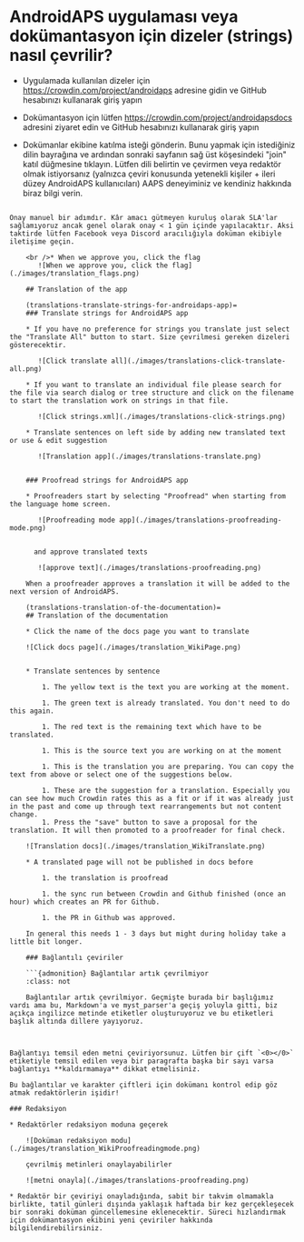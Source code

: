 # AndroidAPS uygulaması veya dokümantasyon için dizeler (strings) nasıl çevrilir?

* Uygulamada kullanılan dizeler için <https://crowdin.com/project/androidaps> adresine gidin ve GitHub hesabınızı kullanarak giriş yapın
* Dokümantasyon için lütfen <https://crowdin.com/project/androidapsdocs> adresini ziyaret edin ve GitHub hesabınızı kullanarak giriş yapın

* Dokümanlar ekibine katılma isteği gönderin. Bunu yapmak için istediğiniz dilin bayrağına ve ardından sonraki sayfanın sağ üst köşesindeki "join" katıl düğmesine tıklayın. Lütfen dili belirtin ve çevirmen veya redaktör olmak istiyorsanız (yalnızca çeviri konusunda yetenekli kişiler + ileri düzey AndroidAPS kullanıcıları) AAPS deneyiminiz ve kendiniz hakkında biraz bilgi verin.

```{admonition} Onay Zamanı :class: not

Onay manuel bir adımdır. Kâr amacı gütmeyen kuruluş olarak SLA'lar sağlamıyoruz ancak genel olarak onay < 1 gün içinde yapılacaktır. Aksi taktirde lütfen Facebook veya Discord aracılığıyla doküman ekibiyle iletişime geçin.

    <br />* When we approve you, click the flag
       ![When we approve you, click the flag](./images/translation_flags.png)
    
    ## Translation of the app
    
    (translations-translate-strings-for-androidaps-app)=
    ### Translate strings for AndroidAPS app
    
    * If you have no preference for strings you translate just select the "Translate All" button to start. Size çevrilmesi gereken dizeleri gösterecektir.
    
       ![Click translate all](./images/translations-click-translate-all.png)
    
    * If you want to translate an individual file please search for the file via search dialog or tree structure and click on the filename to start the translation work on strings in that file.
    
       ![Click strings.xml](./images/translations-click-strings.png)
    
    * Translate sentences on left side by adding new translated text or use & edit suggestion 
    
       ![Translation app](./images/translations-translate.png)
    
    
    ### Proofread strings for AndroidAPS app
    
    * Proofreaders start by selecting "Proofread" when starting from the language home screen.
    
       ![Proofreading mode app](./images/translations-proofreading-mode.png) 
    
    
      and approve translated texts 
    
       ![approve text](./images/translations-proofreading.png)
    
    When a proofreader approves a translation it will be added to the next version of AndroidAPS.
    
    (translations-translation-of-the-documentation)=
    ## Translation of the documentation
    
    * Click the name of the docs page you want to translate
    
    ![Click docs page](./images/translation_WikiPage.png)
    
    
    * Translate sentences by sentence
    
        1. The yellow text is the text you are working at the moment.
    
        1. The green text is already translated. You don't need to do this again.
    
        1. The red text is the remaining text which have to be translated.
    
        1. This is the source text you are working on at the moment
    
        1. This is the translation you are preparing. You can copy the text from above or select one of the suggestions below.
    
        1. These are the suggestion for a translation. Especially you can see how much Crowdin rates this as a fit or if it was already just in the past and come up through text rearrangements but not content change.
        1. Press the "save" button to save a proposal for the translation. It will then promoted to a proofreader for final check.
    
    ![Translation docs](./images/translation_WikiTranslate.png)
    
    * A translated page will not be published in docs before 
    
        1. the translation is proofread
    
        1. the sync run between Crowdin and Github finished (once an hour) which creates an PR for Github.
    
        1. the PR in Github was approved.
    
    In general this needs 1 - 3 days but might during holiday take a little bit longer.
    
    ### Bağlantılı çeviriler
    
    ```{admonition} Bağlantılar artık çevrilmiyor
    :class: not
    
    Bağlantılar artık çevrilmiyor. Geçmişte burada bir başlığımız vardı ama bu, Markdown'a ve myst_parser'a geçiş yoluyla gitti, biz açıkça ingilizce metinde etiketler oluşturuyoruz ve bu etiketleri başlık altında dillere yayıyoruz.
    
    

Bağlantıyı temsil eden metni çeviriyorsunuz. Lütfen bir çift `<0></0>` etiketiyle temsil edilen veya bir paragrafta başka bir sayı varsa bağlantıyı **kaldırmamaya** dikkat etmelisiniz.

Bu bağlantılar ve karakter çiftleri için dokümanı kontrol edip göz atmak redaktörlerin işidir!

### Redaksiyon

* Redaktörler redaksiyon moduna geçerek
    
    ![Doküman redaksiyon modu](./images/translation_WikiProofreadingmode.png)
    
    çevrilmiş metinleri onaylayabilirler
    
    ![metni onayla](./images/translations-proofreading.png)

* Redaktör bir çeviriyi onayladığında, sabit bir takvim olmamakla birlikte, tatil günleri dışında yaklaşık haftada bir kez gerçekleşecek bir sonraki doküman güncellemesine eklenecektir. Süreci hızlandırmak için dokümantasyon ekibini yeni çeviriler hakkında bilgilendirebilirsiniz.